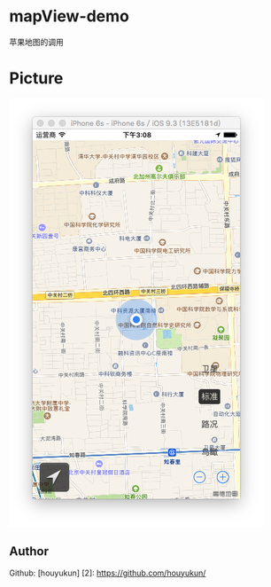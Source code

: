 # mapView-demo
苹果地图的调用

# Picture


![](/Snip20160319_3.png)

## Author

Github: [houyukun]
[2]: https://github.com/houyukun/
